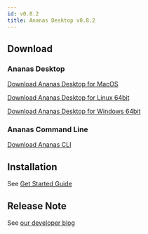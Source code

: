 ```yaml
---
id: v0.8.2
title: Ananas Desktop v0.8.2
---
```


## Download

### Ananas Desktop

[Download Ananas Desktop for MacOS](https://github.com/ananas-analytics/ananas-desktop/releases/download/v0.8.2/Ananas.Analytics.Desktop.Edition-0.8.2.macos.dmg)

[Download Ananas Desktop for Linux 64bit](https://github.com/ananas-analytics/ananas-desktop/releases/download/v0.8.2/Ananas.Analytics.Desktop.Edition.0.8.2.linux.AppImage)

[Download Ananas Desktop for Windows 64bit](https://github.com/ananas-analytics/ananas-desktop/releases/download/v0.8.2/Ananas.Analytics.Desktop.Edition.0.8.2.win.zip)

### Ananas Command Line

[Download Ananas CLI](https://github.com/ananas-analytics/ananas-desktop/releases/download/v0.8.2/Ananas.Analytics.Desktop.Edition-CLI-0.8.2.zip)

## Installation

See [Get Started Guide](../user-guide/getting-started)

## Release Note

See [our developer blog](../../blog/2019/07/24/new-version-0.8.2)
